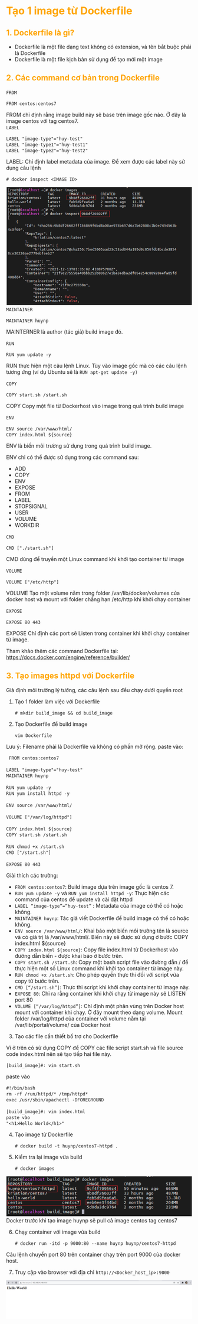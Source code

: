 <h1 style="color:orange">Tạo 1 image từ Dockerfile</h1>
<h2 style="color:orange">1. Dockerfile là gì?</h2>

- Dockerfile là một file dạng text không có extension, và tên bắt buộc phải là Dockerfile
- Dockerfile là một file kịch bản sử dụng để tạo mới một image
<h2 style="color:orange">2. Các command cơ bản trong Dockerfile</h2>

`FROM`

    FROM centos:centos7
FROM chỉ định rằng image build này sẽ base trên image gốc nào. Ở đây là image centos với tag centos7.<br>
`LABEL`

    LABEL "image-type"="huy-test"
    LABEL "image-type1"="huy-test1"
    LABEL "image-type2"="huy-test2"
LABEL: Chỉ định label metadata của image. Để xem được các label này sử dụng câu lệnh 
     
    # docker inspect <IMAGE ID>
![tao-image1](../img/tao-image1.png)<br>
`MAINTAINER`

    MAINTAINER huynp
MAINTERNER là author (tác giả) build image đó.

`RUN`

    RUN yum update -y
RUN thực hiện một câu lệnh Linux. Tùy vào image gốc mà có các câu lệnh tương ứng (ví dụ Ubuntu sẽ là `RUN apt-get update -y)`

`COPY`

    COPY start.sh /start.sh
COPY Copy một file từ Dockerhost vào image trong quá trình build image

`ENV`

    ENV source /var/www/html/
    COPY index.html ${source}
ENV là biến môi trường sử dụng trong quá trình build image.

ENV chỉ có thể được sử dụng trong các command sau:
- ADD
- COPY
- ENV
- EXPOSE
- FROM
- LABEL
- STOPSIGNAL
- USER
- VOLUME
- WORKDIR

`CMD`

    CMD ["./start.sh"]
CMD dùng để truyền một Linux command khi khởi tạo container từ image

`VOLUME`

    VOLUME ["/etc/http"]
VOLUME Tạo một volume nằm trong folder /var/lib/docker/volumes của docker host và mount với folder chẳng hạn /etc/http khi khởi chạy container

`EXPOSE`

    EXPOSE 80 443
EXPOSE Chỉ định các port sẽ Listen trong container khi khởi chạy container từ image.

Tham khảo thêm các command Dockerfile tại: https://docs.docker.com/engine/reference/builder/
<h2 style="color:orange">3. Tạo images httpd với Dockerfile</h2>
Giả định môi trường lý tưởng, các câu lệnh sau đều chạy dưới quyền root

1. Tạo 1 folder làm việc với Dockerfile

       # mkdir build_image && cd build_image
2. Tạo Dockerfile để build image

       vim Dockerfile
Lưu ý: Filename phải là Dockerfile và không có phần mở rộng. paste vào:

     FROM centos:centos7

    LABEL "image-type"="huy-test"
    MAINTAINER huynp

    RUN yum update -y
    RUN yum install httpd -y

    ENV source /var/www/html/

    VOLUME ["/var/log/httpd"]

    COPY index.html ${source}
    COPY start.sh /start.sh

    RUN chmod +x /start.sh
    CMD ["/start.sh"]

    EXPOSE 80 443
Giải thích các trường:
- `FROM centos:centos7`: Build image dựa trên image gốc là centos 7.
- `RUN yum update -y` và `RUN yum install httpd -y`: Thực hiện các command của centos để update và cài đặt httpd
- `LABEL “image-type”=”huy-test”` : Metadata của image có thể có hoặc không.
- `MAINTAINER huynp`: Tác giả viết Dockerfile để build image có thể có hoặc không.
- `ENV source /var/www/html/`: Khai báo một biến môi trường tên là source và có giá trị là /var/www/html/. Biến này sẽ được sử dụng ở bước COPY index.html ${source}
- `COPY index.html ${source}`: Copy file index.html từ Dockerhost vào đường dẫn biến - được khai báo ở bước trên.
- `COPY start.sh /start.sh`: Copy một bash script file vào đường dẫn / để thực hiện một số Linux command khi khởi tạo container từ image này.
- `RUN chmod +x /start.sh`: Cho phép quyền thực thi đối với script vừa copy từ bước trên.
- `CMD [“/start.sh”]`: Thực thi script khi khởi chạy container từ image này.
- `EXPOSE 80`: Chỉ ra rằng container khi khởi chạy từ image này sẽ LISTEN port 80
- `VOLUME [“/var/log/httpd”]`: Chỉ định một phân vùng trên Docker host mount với container khi chạy. Ở đây mount theo dạng volume. Mount folder /var/log/httpd của container với volume nằm tại /var/lib/portal/volume/ của Docker host
3. Tạo các file cần thiết bổ trợ cho Dockerfile

Vì ở trên có sử dụng COPY để COPY các file script start.sh và file source code index.html nên sẽ tạo tiếp hai file này.

    [build_image]#: vim start.sh
paste vào

    #!/bin/bash
	rm -rf /run/httpd/* /tmp/httpd*
	exec /usr/sbin/apachectl -DFOREGROUND

    [build_image]#: vim index.html
    paste vào
    "<h1>Hello World</h1>"
4. Tạo image từ Dockerfile

       # docker build -t huynp/centos7-httpd .
5. Kiểm tra lại image vừa build

       # docker images
![tao-image2](../img/tao-image2.png)<br>
Docker trước khi tạo image huynp sẽ pull cả image centos tag centos7

6. Chạy container với image vừa build

       # docker run -itd -p 9000:80 --name huynp huynp/centos7-httpd
Câu lệnh chuyển port 80 trên container chạy trên port 9000 của docker host.

7. Truy cập vào browser với địa chỉ `http://<Docker_host_ip>:9000`

![tao-image3](../img/tao-image3.png)<br>